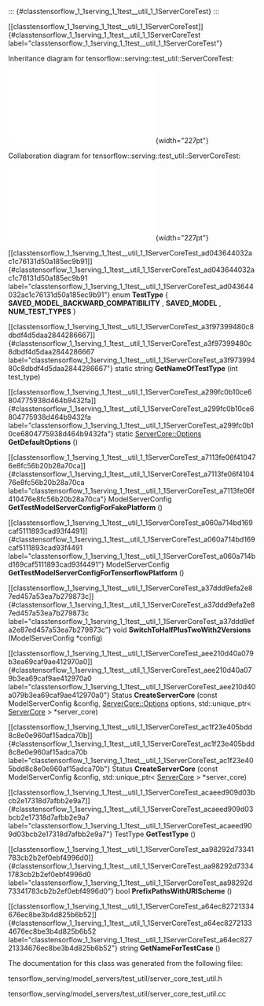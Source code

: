 ::: {#classtensorflow_1_1serving_1_1test__util_1_1ServerCoreTest}
:::

[\[classtensorflow\_1\_1serving\_1\_1test\_\_util\_1\_1ServerCoreTest\]]{#classtensorflow_1_1serving_1_1test__util_1_1ServerCoreTest
label="classtensorflow_1_1serving_1_1test__util_1_1ServerCoreTest"}

Inheritance diagram for tensorflow::serving::test\_util::ServerCoreTest:

![image](classtensorflow_1_1serving_1_1test__util_1_1ServerCoreTest__inherit__graph.pdf){width="227pt"}

Collaboration diagram for
tensorflow::serving::test\_util::ServerCoreTest:

![image](classtensorflow_1_1serving_1_1test__util_1_1ServerCoreTest__coll__graph.pdf){width="227pt"}

[\[classtensorflow\_1\_1serving\_1\_1test\_\_util\_1\_1ServerCoreTest\_ad043644032ac1c76131d50a185ec9b91\]]{#classtensorflow_1_1serving_1_1test__util_1_1ServerCoreTest_ad043644032ac1c76131d50a185ec9b91
label="classtensorflow_1_1serving_1_1test__util_1_1ServerCoreTest_ad043644032ac1c76131d50a185ec9b91"}
enum **TestType** { **SAVED\_MODEL\_BACKWARD\_COMPATIBILITY** ,
**SAVED\_MODEL** , **NUM\_TEST\_TYPES** }

[\[classtensorflow\_1\_1serving\_1\_1test\_\_util\_1\_1ServerCoreTest\_a3f97399480c8dbdf4d5daa2844286667\]]{#classtensorflow_1_1serving_1_1test__util_1_1ServerCoreTest_a3f97399480c8dbdf4d5daa2844286667
label="classtensorflow_1_1serving_1_1test__util_1_1ServerCoreTest_a3f97399480c8dbdf4d5daa2844286667"}
static string **GetNameOfTestType** (int test\_type)

[\[classtensorflow\_1\_1serving\_1\_1test\_\_util\_1\_1ServerCoreTest\_a299fc0b10ce6804775938d464b9432fa\]]{#classtensorflow_1_1serving_1_1test__util_1_1ServerCoreTest_a299fc0b10ce6804775938d464b9432fa
label="classtensorflow_1_1serving_1_1test__util_1_1ServerCoreTest_a299fc0b10ce6804775938d464b9432fa"}
static
[ServerCore::Options](#structtensorflow_1_1serving_1_1ServerCore_1_1Options)
**GetDefaultOptions** ()

[\[classtensorflow\_1\_1serving\_1\_1test\_\_util\_1\_1ServerCoreTest\_a7113fe06f410476e8fc56b20b28a70ca\]]{#classtensorflow_1_1serving_1_1test__util_1_1ServerCoreTest_a7113fe06f410476e8fc56b20b28a70ca
label="classtensorflow_1_1serving_1_1test__util_1_1ServerCoreTest_a7113fe06f410476e8fc56b20b28a70ca"}
ModelServerConfig **GetTestModelServerConfigForFakePlatform** ()

[\[classtensorflow\_1\_1serving\_1\_1test\_\_util\_1\_1ServerCoreTest\_a060a714bd169caf5111893cad93f4491\]]{#classtensorflow_1_1serving_1_1test__util_1_1ServerCoreTest_a060a714bd169caf5111893cad93f4491
label="classtensorflow_1_1serving_1_1test__util_1_1ServerCoreTest_a060a714bd169caf5111893cad93f4491"}
ModelServerConfig **GetTestModelServerConfigForTensorflowPlatform** ()

[\[classtensorflow\_1\_1serving\_1\_1test\_\_util\_1\_1ServerCoreTest\_a37ddd9efa2e87ed457a53ea7b279873c\]]{#classtensorflow_1_1serving_1_1test__util_1_1ServerCoreTest_a37ddd9efa2e87ed457a53ea7b279873c
label="classtensorflow_1_1serving_1_1test__util_1_1ServerCoreTest_a37ddd9efa2e87ed457a53ea7b279873c"}
void **SwitchToHalfPlusTwoWith2Versions** (ModelServerConfig
$\ast$config)

[\[classtensorflow\_1\_1serving\_1\_1test\_\_util\_1\_1ServerCoreTest\_aee210d40a079b3ea69caf9ae412970a0\]]{#classtensorflow_1_1serving_1_1test__util_1_1ServerCoreTest_aee210d40a079b3ea69caf9ae412970a0
label="classtensorflow_1_1serving_1_1test__util_1_1ServerCoreTest_aee210d40a079b3ea69caf9ae412970a0"}
Status **CreateServerCore** (const ModelServerConfig &config,
[ServerCore::Options](#structtensorflow_1_1serving_1_1ServerCore_1_1Options)
options, std::unique\_ptr$<$
[ServerCore](#classtensorflow_1_1serving_1_1ServerCore) $>$
$\ast$server\_core)

[\[classtensorflow\_1\_1serving\_1\_1test\_\_util\_1\_1ServerCoreTest\_ac1f23e405bdd8c8e0e960af15adca70b\]]{#classtensorflow_1_1serving_1_1test__util_1_1ServerCoreTest_ac1f23e405bdd8c8e0e960af15adca70b
label="classtensorflow_1_1serving_1_1test__util_1_1ServerCoreTest_ac1f23e405bdd8c8e0e960af15adca70b"}
Status **CreateServerCore** (const ModelServerConfig &config,
std::unique\_ptr$<$
[ServerCore](#classtensorflow_1_1serving_1_1ServerCore) $>$
$\ast$server\_core)

[\[classtensorflow\_1\_1serving\_1\_1test\_\_util\_1\_1ServerCoreTest\_acaeed909d03bcb2e17318d7afbb2e9a7\]]{#classtensorflow_1_1serving_1_1test__util_1_1ServerCoreTest_acaeed909d03bcb2e17318d7afbb2e9a7
label="classtensorflow_1_1serving_1_1test__util_1_1ServerCoreTest_acaeed909d03bcb2e17318d7afbb2e9a7"}
TestType **GetTestType** ()

[\[classtensorflow\_1\_1serving\_1\_1test\_\_util\_1\_1ServerCoreTest\_aa98292d73341783cb2b2ef0ebf4996d0\]]{#classtensorflow_1_1serving_1_1test__util_1_1ServerCoreTest_aa98292d73341783cb2b2ef0ebf4996d0
label="classtensorflow_1_1serving_1_1test__util_1_1ServerCoreTest_aa98292d73341783cb2b2ef0ebf4996d0"}
bool **PrefixPathsWithURIScheme** ()

[\[classtensorflow\_1\_1serving\_1\_1test\_\_util\_1\_1ServerCoreTest\_a64ec82721334676ec8be3b4d825b6b52\]]{#classtensorflow_1_1serving_1_1test__util_1_1ServerCoreTest_a64ec82721334676ec8be3b4d825b6b52
label="classtensorflow_1_1serving_1_1test__util_1_1ServerCoreTest_a64ec82721334676ec8be3b4d825b6b52"}
string **GetNameForTestCase** ()

The documentation for this class was generated from the following files:

tensorflow\_serving/model\_servers/test\_util/server\_core\_test\_util.h

tensorflow\_serving/model\_servers/test\_util/server\_core\_test\_util.cc
